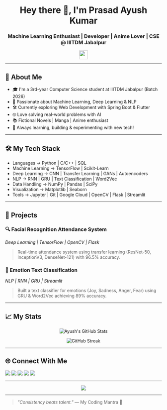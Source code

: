 <h1 align="center">Hey there 👋, I'm Prasad Ayush Kumar</h1>
<h3 align="center">Machine Learning Enthusiast | Developer | Anime Lover | CSE @ IIITDM Jabalpur</h3>

<p align="center">
  <img src="https://media.giphy.com/media/hvRJCLFzcasrR4ia7z/giphy.gif" width="28px">
</p>

---

## 💫 About Me 

- 🎓 I'm a 3rd-year Computer Science student at IIITDM Jabalpur (Batch 2026)
- 🚀 Passionate about Machine Learning, Deep Learning & NLP
- 🛠️ Currently exploring Web Development with Spring Boot & Flutter
- 🤓 Love solving real-world problems with AI
- 📚 Fictional Novels | Manga | Anime enthusiast
- 💭 Always learning, building & experimenting with new tech!

---

## 🛠️ My Tech Stack 

- Languages → Python | C/C++ | SQL
- Machine Learning → TensorFlow | Scikit-Learn
- Deep Learning → CNN | Transfer Learning | GANs | Autoencoders
- NLP → RNN | GRU | Text Classification | Word2Vec
- Data Handling → NumPy | Pandas | SciPy
- Visualization → Matplotlib | Seaborn
- Tools → Jupyter | Git | Google Cloud | OpenCV | Flask | Streamlit

---

## 🚀 Projects 

### 🔍 Facial Recognition Attendance System  
*Deep Learning | TensorFlow | OpenCV | Flask*  
> Real-time attendance system using transfer learning (ResNet-50, InceptionV3, DenseNet-121) with 96.5% accuracy.

### 💬 Emotion Text Classification  
*NLP | RNN | GRU | Streamlit*  
> Built a text classifier for emotions (Joy, Sadness, Anger, Fear) using GRU & Word2Vec achieving 89% accuracy.

---

## 📈 My Stats

<p align="center">
  <img src="https://github-readme-stats.vercel.app/api?username=prasadayushkumar&show_icons=true&theme=tokyonight" alt="Ayush's GitHub Stats" />
</p>

<p align="center">
  <img src="https://streak-stats.demolab.com/?user=prasadayushkumar&theme=tokyonight" alt="GitHub Streak" />
</p>

---

## 🌐 Connect With Me

<p align="left">
  <a href="mailto:prasadayushkumar07@gmail.com"><img src="https://img.shields.io/badge/Gmail-D14836?style=flat&logo=gmail&logoColor=white"/></a>
  <a href="https://www.linkedin.com/in/prasad-ayush-kumar/"><img src="https://img.shields.io/badge/LinkedIn-0A66C2?style=flat&logo=linkedin&logoColor=white"/></a>
  <a href="https://github.com/prasadayushkumar"><img src="https://img.shields.io/badge/GitHub-181717?style=flat&logo=github&logoColor=white"/></a>
  <a href="https://www.kaggle.com/prasadayushkumar"><img src="https://img.shields.io/badge/Kaggle-20BEFF?style=flat&logo=kaggle&logoColor=white"/></a>
  <a href="https://leetcode.com/prasadayushkumar/"><img src="https://img.shields.io/badge/LeetCode-FFA116?style=flat&logo=leetcode&logoColor=white"/></a>
</p>

---

<p align="center">
  <img src="https://quotes-github-readme.vercel.app/api?type=horizontal&theme=tokyonight"/>
</p>

---

> *"Consistency beats talent."* — My Coding Mantra 🚀

